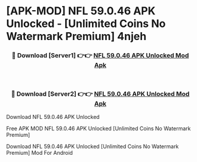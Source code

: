 # [APK-MOD] NFL 59.0.46 APK Unlocked - [Unlimited Coins No Watermark Premium] 4njeh



<div align="center">
<h3>🔴 Download [Server1] 👉👉 <a href="https://momento.my/?title=NFL_59.0.46_APK_Unlocked">NFL 59.0.46 APK Unlocked Mod Apk</a></h3><br>

<h3>🔴 Download [Server2] 👉👉 <a href="https://momento.my/?title=NFL_59.0.46_APK_Unlocked">NFL 59.0.46 APK Unlocked Mod Apk</a></h3>
</div>



Download NFL 59.0.46 APK Unlocked 

Free APK MOD NFL 59.0.46 APK Unlocked [Unlimited Coins No Watermark Premium]

Download NFL 59.0.46 APK Unlocked [Unlimited Coins No Watermark Premium] Mod For Android
